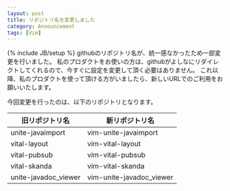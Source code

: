 ```yaml
---
layout: post
title: リポジトリ名を変更しました
category: Announcement
tags: [Vim]
---
```

{% include JB/setup %}
githubのリポジトリ名が、統一感なかったため一部変更を行いました。
私のプロダクトをお使いの方は、githubがよしなにリダイレクトしてくれるので、今すぐに設定を変更して頂く必要はありません。
これ以降、私のプロダクトを使って頂ける方がいましたら、新しいURLでのご利用をお願いいたします。

今回変更を行ったのは、以下のリポジトリとなります。

| 旧リポジトリ名       | 新リポジトリ名           |
|----------------------|--------------------------|
| unite-javaimport     | vim-unite-javaimport     |
| vital-layout         | vim-vital-layout         |
| vital-pubsub         | vim-vital-pubsub         |
| vital-skanda         | vim-vital-skanda         |
| unite-javadoc_viewer | vim-unite-javadoc_viewer |
